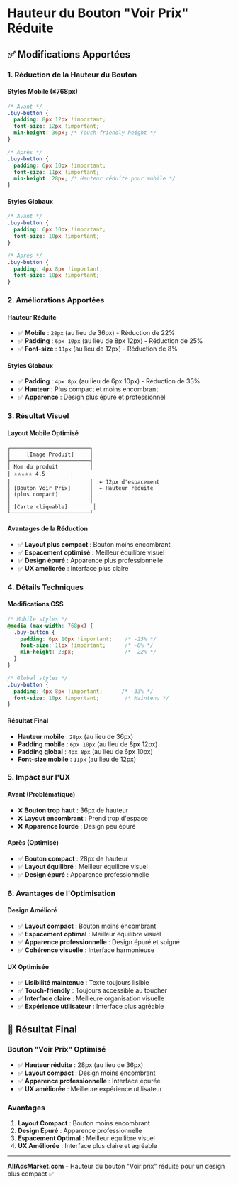 # Hauteur du Bouton "Voir Prix" Réduite

## ✅ **Modifications Apportées**

### **1. Réduction de la Hauteur du Bouton**

#### **Styles Mobile (≤768px)**
```css
/* Avant */
.buy-button {
  padding: 8px 12px !important;
  font-size: 12px !important;
  min-height: 36px; /* Touch-friendly height */
}

/* Après */
.buy-button {
  padding: 6px 10px !important;
  font-size: 11px !important;
  min-height: 28px; /* Hauteur réduite pour mobile */
}
```

#### **Styles Globaux**
```css
/* Avant */
.buy-button {
  padding: 6px 10px !important;
  font-size: 10px !important;
}

/* Après */
.buy-button {
  padding: 4px 8px !important;
  font-size: 10px !important;
}
```

### **2. Améliorations Apportées**

#### **Hauteur Réduite**
- ✅ **Mobile** : `28px` (au lieu de 36px) - Réduction de 22%
- ✅ **Padding** : `6px 10px` (au lieu de 8px 12px) - Réduction de 25%
- ✅ **Font-size** : `11px` (au lieu de 12px) - Réduction de 8%

#### **Styles Globaux**
- ✅ **Padding** : `4px 8px` (au lieu de 6px 10px) - Réduction de 33%
- ✅ **Hauteur** : Plus compact et moins encombrant
- ✅ **Apparence** : Design plus épuré et professionnel

### **3. Résultat Visuel**

#### **Layout Mobile Optimisé**
```
┌─────────────────────────┐
│     [Image Produit]     │
├─────────────────────────┤
│ Nom du produit          │
│ ⭐⭐⭐⭐⭐ 4.5        │
│                         │  ← 12px d'espacement
│ [Bouton Voir Prix]      │  ← Hauteur réduite
│ (plus compact)          │
│                         │
│ [Carte cliquable]        │
└─────────────────────────┘
```

#### **Avantages de la Réduction**
- ✅ **Layout plus compact** : Bouton moins encombrant
- ✅ **Espacement optimisé** : Meilleur équilibre visuel
- ✅ **Design épuré** : Apparence plus professionnelle
- ✅ **UX améliorée** : Interface plus claire

### **4. Détails Techniques**

#### **Modifications CSS**
```css
/* Mobile styles */
@media (max-width: 768px) {
  .buy-button {
    padding: 6px 10px !important;    /* -25% */
    font-size: 11px !important;      /* -8% */
    min-height: 28px;                /* -22% */
  }
}

/* Global styles */
.buy-button {
  padding: 4px 8px !important;      /* -33% */
  font-size: 10px !important;        /* Maintenu */
}
```

#### **Résultat Final**
- **Hauteur mobile** : `28px` (au lieu de 36px)
- **Padding mobile** : `6px 10px` (au lieu de 8px 12px)
- **Padding global** : `4px 8px` (au lieu de 6px 10px)
- **Font-size mobile** : `11px` (au lieu de 12px)

### **5. Impact sur l'UX**

#### **Avant (Problématique)**
- ❌ **Bouton trop haut** : 36px de hauteur
- ❌ **Layout encombrant** : Prend trop d'espace
- ❌ **Apparence lourde** : Design peu épuré

#### **Après (Optimisé)**
- ✅ **Bouton compact** : 28px de hauteur
- ✅ **Layout équilibré** : Meilleur équilibre visuel
- ✅ **Design épuré** : Apparence professionnelle

### **6. Avantages de l'Optimisation**

#### **Design Amélioré**
- ✅ **Layout compact** : Bouton moins encombrant
- ✅ **Espacement optimal** : Meilleur équilibre visuel
- ✅ **Apparence professionnelle** : Design épuré et soigné
- ✅ **Cohérence visuelle** : Interface harmonieuse

#### **UX Optimisée**
- ✅ **Lisibilité maintenue** : Texte toujours lisible
- ✅ **Touch-friendly** : Toujours accessible au toucher
- ✅ **Interface claire** : Meilleure organisation visuelle
- ✅ **Expérience utilisateur** : Interface plus agréable

## 📱 **Résultat Final**

### **Bouton "Voir Prix" Optimisé**
- ✅ **Hauteur réduite** : 28px (au lieu de 36px)
- ✅ **Layout compact** : Design moins encombrant
- ✅ **Apparence professionnelle** : Interface épurée
- ✅ **UX améliorée** : Meilleure expérience utilisateur

### **Avantages**
1. **Layout Compact** : Bouton moins encombrant
2. **Design Épuré** : Apparence professionnelle
3. **Espacement Optimal** : Meilleur équilibre visuel
4. **UX Améliorée** : Interface plus claire et agréable

---

**AllAdsMarket.com** - Hauteur du bouton "Voir prix" réduite pour un design plus compact ✅

